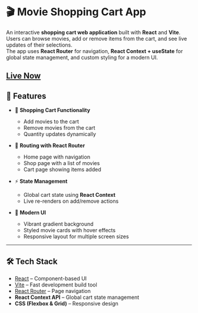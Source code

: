 # 🎬 Movie Shopping Cart App

An interactive **shopping cart web application** built with **React** and **Vite**.  
Users can browse movies, add or remove items from the cart, and see live updates of their selections.  
The app uses **React Router** for navigation, **React Context + useState** for global state management, and custom styling for a modern UI.  

[Live Now](https://hassansshoppingcartapp.netlify.app/)
---

## 🚀 Features

- 🛒 **Shopping Cart Functionality**  
  - Add movies to the cart  
  - Remove movies from the cart  
  - Quantity updates dynamically  

- 🔀 **Routing with React Router**  
  - Home page with navigation  
  - Shop page with a list of movies  
  - Cart page showing items added  

- ⚡ **State Management**  
  - Global cart state using **React Context**  
  - Live re-renders on add/remove actions  

- 🎨 **Modern UI**  
  - Vibrant gradient background  
  - Styled movie cards with hover effects  
  - Responsive layout for multiple screen sizes  

---

## 🛠️ Tech Stack

- [React](https://react.dev/) – Component-based UI  
- [Vite](https://vitejs.dev/) – Fast development build tool  
- [React Router](https://reactrouter.com/) – Page navigation  
- **React Context API** – Global cart state management  
- **CSS (Flexbox & Grid)** – Responsive design